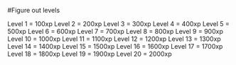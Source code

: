 #Figure out levels

Level 1 =   100xp
Level 2 =   200xp
Level 3 =   300xp
Level 4 =   400xp
Level 5 =   500xp
Level 6 =   600xp
Level 7 =   700xp
Level 8 =   800xp
Level 9 =   900xp
Level 10 =  1000xp
Level 11 =  1100xp
Level 12 =  1200xp
Level 13 =  1300xp
Level 14 =  1400xp
Level 15 =  1500xp
Level 16 =  1600xp
Level 17 =  1700xp
Level 18 =  1800xp
Level 19 =  1900xp
Level 20 =  2000xp